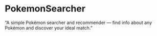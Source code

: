 # PokemonSearcher
“A simple Pokémon searcher and recommender — find info about any Pokémon and discover your ideal match.”
